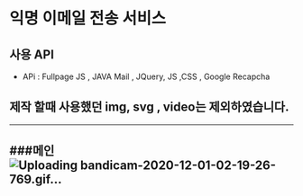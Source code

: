 # 익명 이메일 전송 서비스

## 사용 API 
 - APi : Fullpage JS , JAVA Mail , JQuery, JS ,CSS , Google Recapcha
 
## 제작 할때 사용했던 img, svg , video는 제외하였습니다.

---
###메인 
![Uploading bandicam-2020-12-01-02-19-26-769.gif…]()
---

